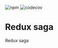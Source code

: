 ![npm](https://img.shields.io/npm/v/@txo/redux-saga)
![codecov](https://img.shields.io/codecov/c/github/technology-studio/redux-saga)
# Redux saga #

Redux saga

